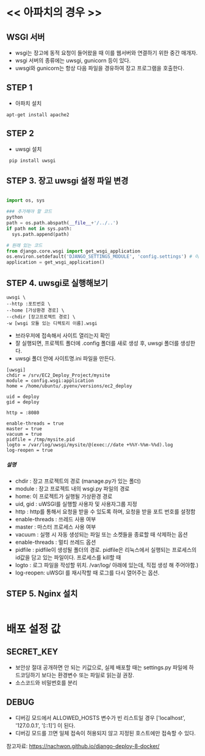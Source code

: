 # << 아파치의 경우 >>

## WSGI 서버
- wsgi는 장고에 동적 요청이 들어왔을 때 이를 웹서버와 연결하기 위한 중간 매개자.
- wsgi 서버의 종류에는 uwsgi, gunicorn 등이 있다. 
- uwsgi와 gunicorn는 항상 다음 파일을 경유하여 장고 프로그램을 호출한다.

## STEP 1 
- 아파치 설치 
```
apt-get install apache2
```

## STEP 2 
- uwsgi 설치 
```
 pip install uwsgi 
```

## STEP 3. 장고 uwsgi 설정 파일 변경
```python

import os, sys

### 추가해야 할 코드 
python
path = os.path.abspath(__file__+'/../..')
if path not in sys.path:
  sys.path.append(path)

# 원래 있는 코드 
from django.core.wsgi import get_wsgi_application
os.environ.setdefault('DJANGO_SETTINGS_MODULE', 'config.settings') # 이 때, settings 여러 개 썼으면 setting 여러 개 중 가장 먼저 running 되는게 선택되므로, 현재 사용중인 setting으로 변경해주어야 함.
application = get_wsgi_application()

```

## STEP 4. uwsgi로 실행해보기 
```
uwsgi \
--http :포트번호 \
--home [가상환경 경로] \
--chdir [장고프로젝트 경로] \
-w [wsgi 모듈 있는 디렉토리 이름].wsgi
```
- 브라우저에 접속해서 사이트 열리는지 확인
- 잘 실행되면, 프로젝트 폴더에 .config 폴더를 새로 생성 후, uwsgi 폴더를 생성한다.
- uwsgi 폴더 안에 사이트명.ini 파일을 만든다.

```
[uwsgi]
chdir = /srv/EC2_Deploy_Project/mysite
module = config.wsgi:application
home = /home/ubuntu/.pyenv/versions/ec2_deploy

uid = deploy
gid = deploy

http = :8080

enable-threads = true
master = true
vacuum = true
pidfile = /tmp/mysite.pid
logto = /var/log/uwsgi/mysite/@(exec://date +%%Y-%%m-%%d).log
log-reopen = true
```

##### 설명
- chdir : 장고 프로젝트의 경로 (manage.py가 있는 폴더)
- module : 장고 프로젝트 내의 wsgi.py 파일의 경로
- home: 이 프로젝트가 실행될 가상환경 경로 
- uid, gid : uWSGI를 실행할 사용자 및 사용자그룹 지정 
- http : http를 통해서 요청을 받을 수 있도록 하며, 요청을 받을 포트 번호를 설정함
- enable-threads : 쓰레드 사용 여부
- master : 마스터 프로세스 사용 여부
- vacuum : 실행 시 자동 생성되는 파일 또는 소켓들을 종료할 때 삭제하는 옵션
- enable-threads : 멀티 쓰레드 옵션 
- pidfile : pidfile이 생성될 폴더의 경로. pidfile은 리눅스에서 실행되는 프로세스의 id값을 담고 있는 파일이다. 프로세스를 kill할 때 
- logto : 로그 파일을 작성할 위치.  /var/log/ 아래에 있는데, 직접 생성 해 주어야함.)
- log-reopen: uWSGI 를 재시작할 때 로그를 다시 열어주는 옵션.

## STEP 5. Nginx 설치
```shell

```


# 배포 설정 값 
## SECRET_KEY
- 보안상 절대 공개하면 안 되는 키값으로, 실제 배포할 때는 settings.py 파일에 하드코딩하기 보다는 환경변수 또는 파일로 읽는걸 권장.
- 소스코드와 비밀번호를 분리

## DEBUG
- 디버깅 모드에서 ALLOWED_HOSTS 변수가 빈 리스트일 경우 ['localhost', '127.0.0.1', '[::1]'] 이 된다.
- 디버깅 모드를 끄면 일체 접속이 허용되지 않고 지정된 호스트에만 접속할 수 있다.

참고자료:
https://nachwon.github.io/django-deploy-8-docker/
